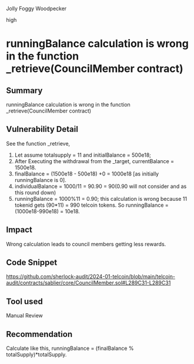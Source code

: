 Jolly Foggy Woodpecker

high

# runningBalance calculation is wrong in the function _retrieve(CouncilMember contract)

## Summary
 runningBalance calculation is wrong in the function _retrieve(CouncilMember contract)

## Vulnerability Detail
See the function _retrieve,
1. Let assume totalsupply = 11 and  initialBalance = 500e18;
2. After  Executing the withdrawal from the _target, currentBalance = 1500e18.
3. finalBalance = (1500e18 - 500e18) +0 = 1000e18 [as initially  runningBalance is 0].
4. individualBalance = 1000/11 = 90.90 = 90(0.90 will not consider and as this round down)
5. runningBalance = 1000%11 = 0.90; this calculation is wrong because 11 tokenid gets (90*11) = 990 telcoin tokens. So runningBalance = (1000e18-990e18) = 10e18.

## Impact
Wrong calculation leads to council members getting less rewards.

## Code Snippet
https://github.com/sherlock-audit/2024-01-telcoin/blob/main/telcoin-audit/contracts/sablier/core/CouncilMember.sol#L289C31-L289C31
## Tool used

Manual Review

## Recommendation

Calculate like this,  runningBalance = (finalBalance % totalSupply)*totalSupply.
